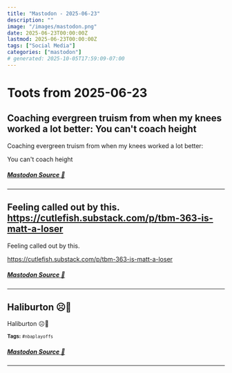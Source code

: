 ```yaml
---
title: "Mastodon - 2025-06-23"
description: ""
image: "/images/mastodon.png"
date: 2025-06-23T00:00:00Z
lastmod: 2025-06-23T00:00:00Z
tags: ["Social Media"]
categories: ["mastodon"]
# generated: 2025-10-05T17:59:09-07:00
---
```


# Toots from 2025-06-23

## Coaching evergreen truism from when my knees worked a lot better:  You can't coach height

Coaching evergreen truism from when my knees worked a lot better:

You can't coach height

##### [Mastodon Source 🐘](https://hachyderm.io/@mweagle/114733809298555692)

---

## Feeling called out by this.  <https://cutlefish.substack.com/p/tbm-363-is-matt-a-loser>

Feeling called out by this.

<https://cutlefish.substack.com/p/tbm-363-is-matt-a-loser>

##### [Mastodon Source 🐘](https://hachyderm.io/@mweagle/114730086333206083)

---

## Haliburton ☹️🙏

Haliburton ☹️🙏

<small><b>Tags:</b> `#nbaplayoffs`</small>

##### [Mastodon Source 🐘](https://hachyderm.io/@mweagle/114729880849410625)

---

